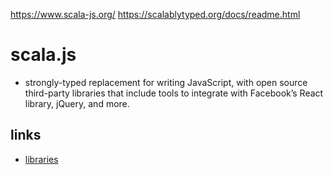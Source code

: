 https://www.scala-js.org/
https://scalablytyped.org/docs/readme.html

# scala.js

- strongly-typed replacement for writing JavaScript, with open source third-party libraries that include tools to integrate with Facebook’s React library, jQuery, and more.

## links

- [libraries](https://www.scala-js.org/libraries/)
